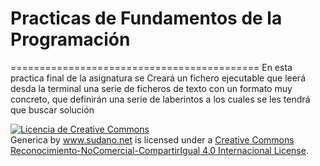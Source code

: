 # Practicas de Fundamentos de la Programación
===========================================
En esta practica final de la asignatura se Creará un fichero ejecutable que leerá desda la terminal una serie de ficheros de texto con un formato muy concreto, que definirán una serie de laberintos a los cuales se les tendrá que buscar solución

<a rel="license" href="http://creativecommons.org/licenses/by-nc-sa/4.0/"><img alt="Licencia de Creative Commons" style="border-width:0" src="http://i.creativecommons.org/l/by-nc-sa/4.0/80x15.png" /></a><br /><span xmlns:dct="http://purl.org/dc/terms/" href="http://purl.org/dc/dcmitype/Dataset" property="dct:title" rel="dct:type">Generica</span> by <a xmlns:cc="http://creativecommons.org/ns#" href="www.sudano.net" property="cc:attributionName" rel="cc:attributionURL">www.sudano.net</a> is licensed under a <a rel="license" href="http://creativecommons.org/licenses/by-nc-sa/4.0/">Creative Commons Reconocimiento-NoComercial-CompartirIgual 4.0 Internacional License</a>.
